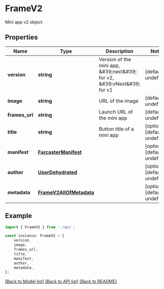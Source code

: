 # FrameV2

Mini app v2 object

## Properties

Name | Type | Description | Notes
------------ | ------------- | ------------- | -------------
**version** | **string** | Version of the mini app, \&#39;next\&#39; for v2, \&#39;vNext\&#39; for v1 | [default to undefined]
**image** | **string** | URL of the image | [default to undefined]
**frames_url** | **string** | Launch URL of the mini app | [default to undefined]
**title** | **string** | Button title of a mini app | [optional] [default to undefined]
**manifest** | [**FarcasterManifest**](FarcasterManifest.md) |  | [optional] [default to undefined]
**author** | [**UserDehydrated**](UserDehydrated.md) |  | [optional] [default to undefined]
**metadata** | [**FrameV2AllOfMetadata**](FrameV2AllOfMetadata.md) |  | [optional] [default to undefined]

## Example

```typescript
import { FrameV2 } from './api';

const instance: FrameV2 = {
    version,
    image,
    frames_url,
    title,
    manifest,
    author,
    metadata,
};
```

[[Back to Model list]](../README.md#documentation-for-models) [[Back to API list]](../README.md#documentation-for-api-endpoints) [[Back to README]](../README.md)
